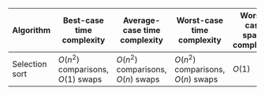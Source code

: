 | Algorithm      | Best-case time complexity          | Average-case time complexity       | Worst-case time complexity         | Worst-case space complexity |
|----------------|------------------------------------|------------------------------------|------------------------------------|-----------------------------|
| Selection sort | $O(n^2)$ comparisons, $O(1)$ swaps | $O(n^2)$ comparisons, $O(n)$ swaps | $O(n^2)$ comparisons, $O(n)$ swaps | $O(1)$                      |

